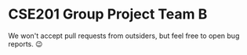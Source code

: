 # CSE201 Group Project Team B

We won't accept pull requests from outsiders, but feel free to open bug reports. 😉
